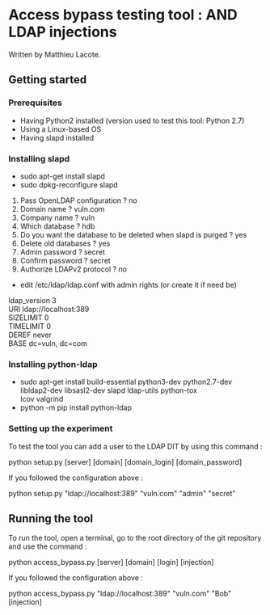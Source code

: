 # Access bypass testing tool : AND LDAP injections

Written by Matthieu Lacote.

## Getting started

### Prerequisites

- Having Python2 installed (version used to test this tool: Python 2.7)
- Using a Linux-based OS
- Having slapd installed

### Installing slapd

- sudo apt-get install slapd
- sudo dpkg-reconfigure slapd

1. Pass OpenLDAP configuration ? no
2. Domain name ? vuln.com
3. Company name ? vuln
4. Which database ? hdb
5. Do you want the database to be deleted when slapd is purged ? yes
6. Delete old databases ? yes
7. Admin password ? secret
8. Confirm password ? secret
9. Authorize LDAPv2 protocol ? no

- edit /etc/ldap/ldap.conf with admin rights (or create it if need be)

ldap_version 3 <br />
URI ldap://localhost:389 <br />
SIZELIMIT 0 <br />
TIMELIMIT 0 <br />
DEREF never <br />
BASE dc=vuln, dc=com

### Installing python-ldap

- sudo apt-get install build-essential python3-dev python2.7-dev \
    libldap2-dev libsasl2-dev slapd ldap-utils python-tox \
    lcov valgrind
- python -m pip install python-ldap

### Setting up the experiment

To test the tool you can add a user to the LDAP DIT by using this command :

python setup.py [server] [domain] [domain_login] [domain_password]

If you followed the configuration above :

python setup.py "ldap://localhost:389" "vuln.com" "admin" "secret"

## Running the tool

To run the tool, open a terminal, go to the root directory of the git repository and use the command :

python access_bypass.py [server] [domain] [login] [injection]

If you followed the configuration above :

python access_bypass.py "ldap://localhost:389" "vuln.com" "Bob" [injection]

